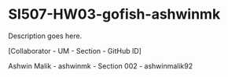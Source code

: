 # SI507-HW03-gofish-ashwinmk
Description goes here.

[Collaborator - UM - Section - GitHub ID]

Ashwin Malik - ashwinmk - Section 002 - ashwinmalik92
